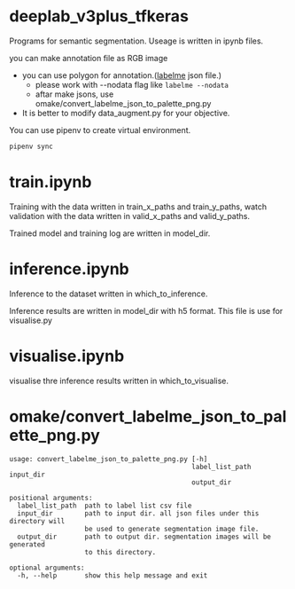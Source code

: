 # deeplab_v3plus_tfkeras

Programs for semantic segmentation. Useage is written in ipynb files.

you can make annotation file as RGB image

- you can use polygon for annotation.([labelme](https://github.com/wkentaro/labelme) json file.)
  - please work with --nodata flag like ```labelme --nodata```
  - aftar make jsons, use omake/convert_labelme_json_to_palette_png.py
- It is better to modify data_augment.py for your objective.



You can use pipenv to create virtual environment.
``` bash
pipenv sync
```

# train.ipynb

Training with the data written in train_x_paths and train_y_paths, watch validation with the data written in valid_x_paths and valid_y_paths.



Trained model and training log are written in model_dir.


# inference.ipynb

Inference to the dataset written in which_to_inference.

Inference results are written in model_dir with h5 format.  This file is use for visualise.py

# visualise.ipynb

visualise thre inference results written in  which_to_visualise.


# omake/convert_labelme_json_to_palette_png.py

```
usage: convert_labelme_json_to_palette_png.py [-h]
                                              label_list_path input_dir
                                              output_dir

positional arguments:
  label_list_path  path to label list csv file
  input_dir        path to input dir. all json files under this directory will
                   be used to generate segmentation image file.
  output_dir       path to output dir. segmentation images will be generated
                   to this directory.

optional arguments:
  -h, --help       show this help message and exit
```